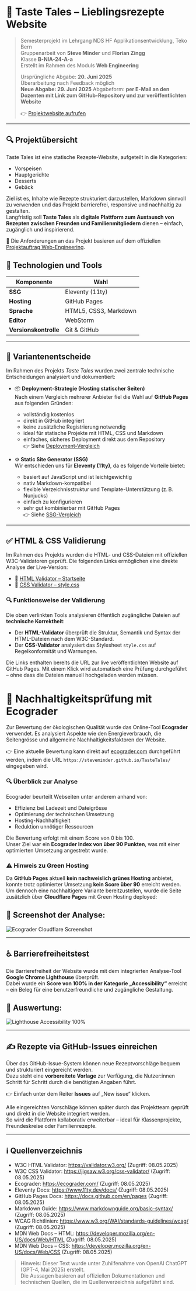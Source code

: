 # 🍴 Taste Tales – Lieblingsrezepte Website

> Semesterprojekt im Lehrgang NDS HF Applikationsentwicklung, Teko Bern  
> Gruppenarbeit von **Steve Minder** und **Florian Zingg**  
> Klasse **B-NIA-24-A-a**  
> Erstellt im Rahmen des Moduls **Web Engineering**
>
> Ursprüngliche Abgabe: **20. Juni 2025**  
> Überarbeitung nach Feedback möglich  
> **Neue Abgabe: 29. Juni 2025** 
> Abgabeform: **per E-Mail an den Dozenten mit Link zum GitHub-Repository und zur veröffentlichten Website**
> 
> 👉 [Projektwebsite aufrufen](https://steveminder.github.io/TasteTales/)

---

## 🔍 Projektübersicht

Taste Tales ist eine statische Rezepte-Website, aufgeteilt in die Kategorien:
- Vorspeisen
- Hauptgerichte
- Desserts
- Gebäck

Ziel ist es, Inhalte wie Rezepte strukturiert darzustellen, Markdown sinnvoll zu verwenden und das Projekt barrierefrei, responsive und nachhaltig zu gestalten.  
Langfristig soll **Taste Tales** als **digitale Plattform zum Austausch von Rezepten zwischen Freunden und Familienmitgliedern** dienen – einfach, zugänglich und inspirierend.

📄 Die Anforderungen an das Projekt basieren auf dem offiziellen [Projektauftrag Web-Engineering](./Projektauftrag.md).

## 🧭 Technologien und Tools

| Komponente         | Wahl                                    |
|--------------------|-----------------------------------------|
| **SSG**            | Eleventy (11ty)                         |
| **Hosting**        | GitHub Pages                            |
| **Sprache**        | HTML5, CSS3, Markdown                   |
| **Editor**         | WebStorm                                |
| **Versionskontrolle** | Git & GitHub                         |

---

## 🔎 Variantenentscheide

Im Rahmen des Projekts *Taste Tales* wurden zwei zentrale technische Entscheidungen analysiert und dokumentiert:

- 📦 **Deployment-Strategie (Hosting statischer Seiten)**  
  Nach einem Vergleich mehrerer Anbieter fiel die Wahl auf **GitHub Pages** aus folgenden Gründen:
    - vollständig kostenlos
    - direkt in GitHub integriert
    - keine zusätzliche Registrierung notwendig
    - ideal für statische Projekte mit HTML, CSS und Markdown
    - einfaches, sicheres Deployment direkt aus dem Repository  
      👉 Siehe [Deployment-Vergleich](./Deployment.md)

- ⚙️ **Static Site Generator (SSG)**  
  Wir entschieden uns für **Eleventy (11ty)**, da es folgende Vorteile bietet:
    - basiert auf JavaScript und ist leichtgewichtig
    - nativ Markdown-kompatibel
    - flexible Verzeichnisstruktur und Template-Unterstützung (z. B. Nunjucks)
    - einfach zu konfigurieren
    - sehr gut kombinierbar mit GitHub Pages  
      👉 Siehe [SSG-Vergleich](./StaticSiteGenerator.md)

---

## ✅ HTML & CSS Validierung

Im Rahmen des Projekts wurden die HTML- und CSS-Dateien mit offiziellen W3C-Validatoren geprüft. Die folgenden Links ermöglichen eine direkte Analyse der Live-Version:

- 🔗 [HTML Validator – Startseite](https://validator.w3.org/nu/?doc=https%3A%2F%2Fsteveminder.github.io%2FTasteTales%2F)
- 🔗 [CSS Validator – style.css](https://jigsaw.w3.org/css-validator/validator?uri=https%3A%2F%2Fsteveminder.github.io%2FTasteTales%2Fcss%2Fstyle.css&profile=css3svg&usermedium=all&warning=1&vextwarning=&lang=de)

### 🔍 Funktionsweise der Validierung

Die oben verlinkten Tools analysieren öffentlich zugängliche Dateien auf **technische Korrektheit**:

- Der **HTML-Validator** überprüft die Struktur, Semantik und Syntax der HTML-Dateien nach dem W3C-Standard.
- Der **CSS-Validator** analysiert das Stylesheet `style.css` auf Regelkonformität und Warnungen.

Die Links enthalten bereits die URL zur live veröffentlichten Website auf GitHub Pages. Mit einem Klick wird automatisch eine Prüfung durchgeführt – ohne dass die Dateien manuell hochgeladen werden müssen.

# 🌱 Nachhaltigkeitsprüfung mit Ecograder

Zur Bewertung der ökologischen Qualität wurde das Online-Tool **Ecograder** verwendet. Es analysiert Aspekte wie den Energieverbrauch, die Seitengrösse und allgemeine Nachhaltigkeitsfaktoren der Website.

👉 Eine aktuelle Bewertung kann direkt auf [ecograder.com](https://ecograder.com) durchgeführt werden, indem die URL `https://steveminder.github.io/TasteTales/` eingegeben wird.

### 🔍 Überblick zur Analyse

Ecograder beurteilt Webseiten unter anderem anhand von:

- Effizienz bei Ladezeit und Dateigrösse
- Optimierung der technischen Umsetzung
- Hosting-Nachhaltigkeit
- Reduktion unnötiger Ressourcen

Die Bewertung erfolgt mit einem Score von 0 bis 100.  
Unser Ziel war ein **Ecograder Index von über 90 Punkten**, was mit einer optimierten Umsetzung angestrebt wurde.

### ⚠️ Hinweis zu Green Hosting

Da **GitHub Pages** aktuell **kein nachweislich grünes Hosting** anbietet, konnte trotz optimierter Umsetzung **kein Score über 90** erreicht werden.  
Um dennoch eine nachhaltigere Variante bereitzustellen, wurde die Seite zusätzlich über **Cloudflare Pages** mit Green Hosting deployed:

📸 Screenshot der Analyse:
-
![Ecograder Cloudflare Screenshot](./assets/img/ecograder-cloudflare.png)

---

## ♿ Barrierefreiheitstest

Die Barrierefreiheit der Website wurde mit dem integrierten Analyse-Tool **Google Chrome Lighthouse** überprüft.  
Dabei wurde ein **Score von 100% in der Kategorie „Accessibility“** erreicht – ein Beleg für eine benutzerfreundliche und zugängliche Gestaltung.

📸 Auswertung: 
-
![Lighthouse Accessibility 100%](./assets/img/lighthouse-accessibility.png)

---

## ✍️ Rezepte via GitHub-Issues einreichen

Über das GitHub-Issue-System können neue Rezeptvorschläge bequem und strukturiert eingereicht werden.  
Dazu steht eine **vorbereitete Vorlage** zur Verfügung, die Nutzer:innen Schritt für Schritt durch die benötigten Angaben führt.

👉 Einfach unter dem Reiter **Issues** auf „New issue“ klicken.

Alle eingereichten Vorschläge können später durch das Projektteam geprüft und direkt in die Website integriert werden.  
So wird die Plattform kollaborativ erweiterbar – ideal für Klassenprojekte, Freundeskreise oder Familienrezepte.

---

## ℹ️ Quellenverzeichnis

- W3C HTML Validator: https://validator.w3.org/ (Zugriff: 08.05.2025)
- W3C CSS Validator: https://jigsaw.w3.org/css-validator/ (Zugriff: 08.05.2025)
- Ecograder: https://ecograder.com/ (Zugriff: 08.05.2025)
- Eleventy Docs: https://www.11ty.dev/docs/ (Zugriff: 08.05.2025)
- GitHub Pages Docs: https://docs.github.com/en/pages (Zugriff: 08.05.2025)
- Markdown Guide: https://www.markdownguide.org/basic-syntax/ (Zugriff: 08.05.2025)
- WCAG Richtlinien: https://www.w3.org/WAI/standards-guidelines/wcag/ (Zugriff: 08.05.2025)
- MDN Web Docs – HTML: https://developer.mozilla.org/en-US/docs/Web/HTML (Zugriff: 08.05.2025)
- MDN Web Docs – CSS: https://developer.mozilla.org/en-US/docs/Web/CSS (Zugriff: 08.05.2025)

> Hinweis: Dieser Text wurde unter Zuhilfenahme von OpenAI ChatGPT (GPT-4, Mai 2025) erstellt.  
> Die Aussagen basieren auf offiziellen Dokumentationen und technischen Quellen, die im Quellenverzeichnis aufgeführt sind.